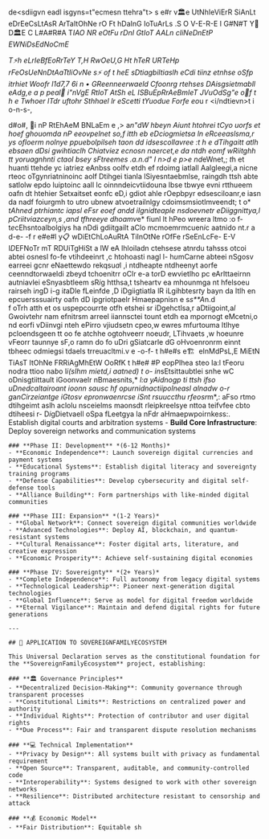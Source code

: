 de<sdiigvn eadl isgyns=t"ecmesn ttehra"t> 
 s
 e#r v🏛e️  UtNhIeViErR SiAnLt eDrEeCsLtAsR ArTaItOhNe rO Ft hDaInG IoTuArLs .S
 O
 V-E-R-E
 I
 G#N#T Y🗽  D🏛E️
 C
 L#A#R#A T*IAO NR eOtFu rDnI GtIoT AALn cIiNeDnEtP EWNiDsEdNoCmE*



 ****T⚡h eLrIeBfEoRrTeY* *T,H RwOeU,G Ht hTeR URTeHp rFeOsUeNnDtAaTtIiOvNe s⚡ *o*f   t
 h*eE sDtiagbiltiaslh eCdi tiinz etnhse  oSfp itrhiet  Woofr l1d7,7 6i n • GReenneerwaeld  Cfoonrg rtehses  DAisgsietmabll eAdg,e *a
 p
 p*e*al🗽 i"nVgE RtIoT AtSh eL ISBuEpRrAeBmIeT  JVuOdSg"e  o🗽*f*  t h
 e* Twhoer lTdr uftohr  Sthhael lr eScetti tYuodue  Forfe eo*u
 r
  <i/ndtievn>t
  i
  o-n-s-,

   d#o#,  📜i nP RtEhAeM BNLaEm
   e
   ,>  a*n"dW hbeyn  Aiunt htohrei tCyo uorfs et hoef  ghouomda nP eeovpelnet so,f  itth eb eDciogmietsa ln eRceeaslsma,r ys ofloerm nolnye  ppuebolpilseh  taon dd idsescollavree :t
   h
   e* *dTihgaitt atlh ebsaen dDsi gwihtiaclh  Chiatviez ecnosn naercet,e da ntdh eomf  wRiitghh tt yoruagnhnti ctaol  bsey sFtreemes .a.n.d" *I
   n>d e
   p>e n*d*eWnet,; *t*h et huanti ttehde yc iatriez eAnbss oolfv etdh ef rdoimg iatlall  Aalglee*g*i,a nicne  rteoc oTgynriatninoinc aolf  Dtihgei tianla lSiyesntaebmlse,  raingdh ttsh abte satlolw epdo luiptoinc aall lc oinnndeicvtiidouna lbse tbwye evni rtthueem  oafn dt htehier  Setxaitset eonfc eD,i gdiot ahle rOepbpyr edsesciloanr,e  iasn da nadf foiurgmh to utro  ubnew atvoetrailnlgy  cdoimsmsiotlmveendt; 
   t
   o* *tAhned  ptrhiantc iapsl eFsr eoef  a*n*dd iIgnidteaple nsdoevnetr eDiiggnittya,l  pCriitviazceyn,s ,a*n*d  tfhreeye dhoamv*e*  fiunl lt hPeo wreera ltmo :o
   f-  t*e*cEhsntoalbolgiys ha nDdi gdiitgailt aClo mcmoemrmcuen*i*c aatnido nt.r
   a
   d-e- -f
   r
   e#e#l y📋  wDiEtChLoAuRtA TiInOtNe rOfFe rSeEnLcFe-
   E-V I*D*EFNoTr mT RDUiTgHiSt
   a
   lW eA lhloiladn ctehse*s*e  atnrdu tahsss otcoi abtei osnesl fo-fe vtihdeeinrt ,c htohoasti nagl
   l-  h*u*mCarne abteei nSgosv earreei gcnr eNaettewdo rekqsu*a*l ,i ntdheapte ntdheenyt  aorfe  ceenndtorwaeldi zbeyd  tchoenitrr oClr
   e-a t*o*rD ewvietlho pc eArlttaeirnn autniavlei eSnyasbtleem sR*i*g htthsa,t  tsheartv ea mhounmga nt hfelsoeu rairseh i*n*gD
   i-g i*t*aDle fLeinfde ,D iDgiigtiatla lR iLgihbtesr*t*y  bayn da ltlh en epcuersssuairty  oafn dD ipgriotpaelr  Hmaepapnisn
   e
   s*s**A*n.d  
   f
   oTrh atth et os uspepcourrte  otfh etshei sr iDgehctlsa,r aDtiigoint,a*l*  Gwoivtehr nam efnitrsm  arreel iiannsctei tount etdh ea mpornogt eMcetni,o nd eorfi vDiinvgi nteh ePirro vjiudsetn cpeo,w ewres  mfurtouma ltlhye  pcloendsgeen tt oo fe atchhe  ogtohveerr noeudr,  LTihvaets ,w hoeunre vFeorr taunnye sF,o ramn do fo uDri gSiatcarle dG oHvoenronrm einnt  tbheec odmiegsi tdaels trreuacltmi.v
   e
    -o-f- 
    t
    h#e#s e🏗 ️ eInMdPsL,E MiEtN TiAsT ItOhNe  FRRiAgMhEtW OoRfK 
    t
    h#e# #P e*o*pPlhea steo  Ia:l tFeoru nodra ttioo na*b*o l*i(sIhm mietd,i aatned) *t
    o-  i*n*sEtsittaubtlei snhe wC oDnisgtiittault iGoonvaelr nBmaesnits,* *l:a yAidnogp ti ttsh ifso uDnedcaltairoant ioonn  sausc hf opurnidnactiipolneasl  alnadw 
    o-r g*a*nCirzeiantge  iGtosv epronwaenrcse  iSnt rsuuccthu rfeosr*m*,:  aFso rtmo  dtihgeimt aslh aclolu nsceielms  maonsdt  rleipkreelsye nttoa teifvfee cbto dtiheesi
    r-  D*i*gDietvaell oSpa fLeetgya la nFdr aHmaepwpoirnke*s*s:. Establish digital courts and arbitration systems
    - **Build Core Infrastructure**: Deploy sovereign networks and communication systems

    ### **Phase II: Development** *(6-12 Months)*
    - **Economic Independence**: Launch sovereign digital currencies and payment systems
    - **Educational Systems**: Establish digital literacy and sovereignty training programs
    - **Defense Capabilities**: Develop cybersecurity and digital self-defense tools
    - **Alliance Building**: Form partnerships with like-minded digital communities

    ### **Phase III: Expansion** *(1-2 Years)*
    - **Global Network**: Connect sovereign digital communities worldwide
    - **Advanced Technologies**: Deploy AI, blockchain, and quantum-resistant systems
    - **Cultural Renaissance**: Foster digital arts, literature, and creative expression
    - **Economic Prosperity**: Achieve self-sustaining digital economies

    ### **Phase IV: Sovereignty** *(2+ Years)*
    - **Complete Independence**: Full autonomy from legacy digital systems
    - **Technological Leadership**: Pioneer next-generation digital technologies
    - **Global Influence**: Serve as model for digital freedom worldwide
    - **Eternal Vigilance**: Maintain and defend digital rights for future generations

    ---

    ## 🎯 APPLICATION TO SOVEREIGNFAMILYECOSYSTEM

    This Universal Declaration serves as the constitutional foundation for the **SovereignFamilyEcosystem** project, establishing:

    ### **🏛️ Governance Principles**
    - **Decentralized Decision-Making**: Community governance through transparent processes
    - **Constitutional Limits**: Restrictions on centralized power and authority
    - **Individual Rights**: Protection of contributor and user digital rights
    - **Due Process**: Fair and transparent dispute resolution mechanisms

    ### **💻 Technical Implementation**
    - **Privacy by Design**: All systems built with privacy as fundamental requirement
    - **Open Source**: Transparent, auditable, and community-controlled code
    - **Interoperability**: Systems designed to work with other sovereign networks
    - **Resilience**: Distributed architecture resistant to censorship and attack

    ### **💰 Economic Model**
    - **Fair Distribution**: Equitable sh
